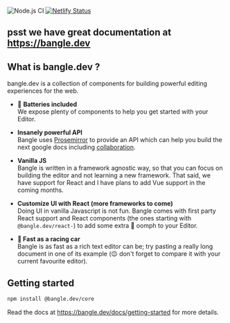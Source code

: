 ![Node.js CI](https://github.com/bangle-io/bangle.dev/workflows/Node.js%20CI/badge.svg) [![Netlify Status](https://api.netlify.com/api/v1/badges/6d032d9e-c63a-44e6-ae6d-d36a4905a147/deploy-status)](https://app.netlify.com/sites/bangle/deploys)

## psst we have great documentation at https://bangle.dev

## What is bangle.dev ?

bangle.dev is a collection of components for building powerful editing experiences for the web.

- :battery: **Batteries included**  
  We expose plenty of components to help you get started with your Editor.

- **Insanely powerful API**  
  Bangle uses [Prosemirror](https://prosemirror.net/) to provide an API which can help you build the next google docs including [collaboration](https://prosemirror.net/examples/collab/#edit-Example).

- **Vanilla JS**  
  Bangle is written in a framework agnostic way, so that you can focus on building the editor and not learning a new framework. That said, we have support for React and I have plans to add Vue support in the coming months.

- **Customize UI with React (more frameworks to come)**  
  Doing UI in vanilla Javascript is not fun. Bangle comes with first party React support and React components (the ones starting with `@bangle.dev/react-`) to add some extra :nail_care: oomph to your Editor.

- **:car: Fast as a racing car**  
  Bangle is as fast as a rich text editor can be; try pasting a really long document in one of its example (:wink: don't forget to compare it with your current favourite editor).

## Getting started

```sh
npm install @bangle.dev/core
```

Read the docs at https://bangle.dev/docs/getting-started for more details.
